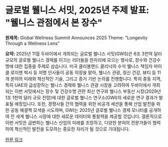 # 글로벌 웰니스 서밋, 2025년 주제 발표: "웰니스 관점에서 본 장수"

**원제목:** Global Wellness Summit Announces 2025 Theme: &quot;Longevity Through a Wellness Lens&quot;

**요약:** 2025년 11월 두바이에서 개최되는 글로벌 웰니스 서밋(GWS)은 6조 3천억 달러 규모의 글로벌 웰니스 경제를 이끄는 리더들을 한자리에 모으는 행사로,  장수와 건강수명에 대한 집중을 주제로 삼습니다.  미국 클리블랜드 클리닉의 수석 웰니스 책임자 마이클 로이젠 박사 등 저명 인사들이 공동 의장을 맡아, 웰니스 관광, 정신 건강, 뷰티 등 11개 분야의 미래와 혁신적인 기술, 그리고 증거 기반 논의를 진행합니다. 특히 중동 지역, 특히 UAE의 급성장하는 웰니스 경제와 웰니스 관광 시장을 고려하여 두바이에서 개최되는 이번 서밋에서는  장수 및 건강수명 관련 최신 연구와 웰니스 부동산 시장(2029년 1조 1천억 달러 규모 전망)에 대한 글로벌 웰니스 연구소(GWI)의 새로운 연구 결과가 발표될 예정입니다.  또한, 경쟁사들 간의 협력을 위한 비공개 세션을 통해 산업 발전을 위한 공동 해결책 모색을 시도하며,  GWI는 2025년 글로벌 웰니스 경제 모니터를 공개하여 전 세계 웰니스 시장에 대한 새로운 데이터와 통찰력을 제공할 것입니다.  결론적으로 이번 서밋은  급변하는 웰니스 산업의 미래를 조망하고, 다양한 분야의 전문가들이 협력하여 혁신적인 발전을 도모하는 중요한 자리가 될 것으로 기대됩니다.

[원문 링크](https://www.prnewswire.com/news-releases/global-wellness-summit-announces-2025-theme-longevity-through-a-wellness-lens-302511290.html)
